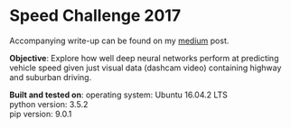 # Speed Challenge 2017

Accompanying write-up can be found on my [medium](https://medium.com/weightsandbiases/predicting-vehicle-speed-from-dashcam-video-f6158054f6fd) post.

**Objective**: Explore how well deep neural networks perform at predicting vehicle speed given just visual data (dashcam video) containing highway and suburban driving.  

**Built and tested on**:
operating system: Ubuntu 16.04.2 LTS  
python version: 3.5.2  
pip version: 9.0.1  
